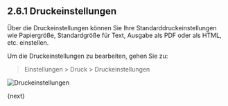 ## 2.6.1 Druckeinstellungen

Über die Druckeinstellungen können Sie Ihre Standarddruckeinstellungen wie Papiergröße, Standardgröße für Text, Ausgabe als PDF oder als HTML, etc. einstellen.

Um die Druckeinstellungen zu bearbeiten, gehen Sie zu:

> Einstellungen > Druck > Druckeinstellungen

<img class="screenshot" alt="Druckeinstellungen" src="{{docs_base_url}}/assets/img/setup/print/print-settings.png">

{next}
